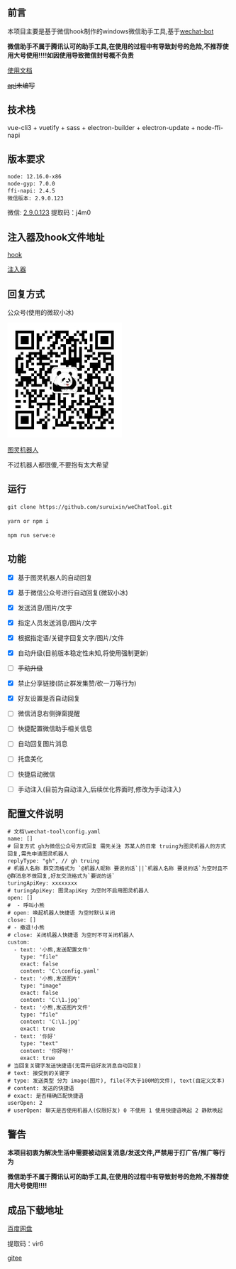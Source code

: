 ## 前言

本项目主要是基于微信hook制作的windows微信助手工具,基于[wechat-bot](https://github.com/cixingguangming55555/wechat-bot)

<b>微信助手不属于腾讯认可的助手工具,在使用的过程中有导致封号的危险,不推荐使用大号使用!!!!如因使用导致微信封号概不负责</b>

[使用文档](https://github.com/suruixin/weChatTool/tree/master/doc/using.md)

<s>[api]()未编写</s>


## 技术栈

vue-cli3 + vuetify + sass + electron-builder + electron-update + node-ffi-napi

## 版本要求

```
node: 12.16.0-x86
node-gyp: 7.0.0
ffi-napi: 2.4.5
微信版本: 2.9.0.123
```
微信: [2.9.0.123](https://pan.baidu.com/share/init?surl=zRJzwlZ1r8aRBeEc0lg1sw)
提取码：j4m0

## 注入器及hook文件地址

[hook](https://github.com/cixingguangming55555/wechat-bot/tree/master/server)

[注入器](https://github.com/suruixin/WeChatInject)

## 回复方式

公众号(使用的微软小冰)

![gh](./doc/img/gh.jpg)

[图灵机器人](http://www.turingapi.com/)

不过机器人都很傻,不要抱有太大希望

## 运行

```
git clone https://github.com/suruixin/weChatTool.git

yarn or npm i

npm run serve:e
```

## 功能

- [x] 基于图灵机器人的自动回复

- [x] 基于微信公众号进行自动回复(微软小冰)

- [x] 发送消息/图片/文字

- [x] 指定人员发送消息/图片/文字

- [x] 根据指定语/关键字回复文字/图片/文件

- [x] 自动升级(目前版本稳定性未知,将使用强制更新)

- [ ] <s>手动升级</s>

- [x] 禁止分享链接(防止群发集赞/砍一刀等行为)

- [x] 好友设置是否自动回复

- [ ] 微信消息右侧弹窗提醒

- [ ] 快捷配置微信助手相关信息

- [ ] 自动回复图片消息

- [ ] 托盘美化

- [ ] 快捷启动微信

- [ ] 手动注入(目前为自动注入,后续优化界面时,修改为手动注入)


## 配置文件说明

```
# 文档\wechat-tool\config.yaml
name: []
# 回复方式 gh为微信公众号方式回复 需先关注 苏某人的日常 truing为图灵机器人的方式回复,需先申请图灵机器人
replyType: "gh", // gh truing
# 机器人名称 群交流格式为 `@机器人昵称 要说的话`||`机器人名称 要说的话`为空时且不@群消息不做回复,好友交流格式为`要说的话`
turingApiKey: xxxxxxxx
# turingApiKey: 图灵apiKey 为空时不启用图灵机器人
open: []
#  - 呼叫小熊
# open: 唤起机器人快捷语 为空时默认关闭
close: []
# - 撤退!小熊
# close: 关闭机器人快捷语 为空时不可关闭机器人
custom:
  - text: '小熊,发送配置文件'
    type: "file"
    exact: false
    content: 'C:\config.yaml'
  - text: '小熊,发送图片'
    type: "image"
    exact: false
    content: 'C:\1.jpg'
  - text: '小熊,发送图片文件'
    type: "file"
    content: 'C:\1.jpg'
    exact: true
  - text: '你好'
    type: "text"
    content: '你好呀!'
    exact: true
# 当回复关键字发送快捷语(无需开启好友消息自动回复)
# text: 接受到的关键字
# type: 发送类型 分为 image(图片), file(不大于100M的文件), text(自定义文本)
# content: 发送的快捷语
# exact: 是否精确匹配快捷语
userOpen: 2
# userOpen: 聊天是否使用机器人(仅限好友) 0 不使用 1 使用快捷语唤起 2 静默唤起
```

## 警告

<b>本项目初衷为解决生活中需要被动回复消息/发送文件,严禁用于打广告/推广等行为</b>

<b>微信助手不属于腾讯认可的助手工具,在使用的过程中有导致封号的危险,不推荐使用大号使用!!!!</b>

## 成品下载地址

[百度网盘](https://pan.baidu.com/s/1-bjFgPO2vGMTh6uj9411Gg)

提取码：vir6

[gitee](https://gitee.com/suapril/weChatTool/tree/master/application)
